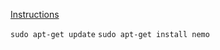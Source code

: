 [Instructions](http://askubuntu.com/a/294422/64325)

`sudo apt-get update`
`sudo apt-get install nemo`

